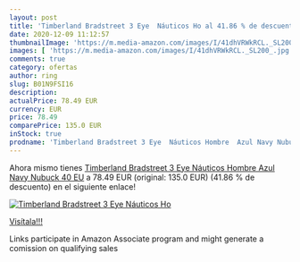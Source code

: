 ```yaml
---
layout: post
title: 'Timberland Bradstreet 3 Eye  Náuticos Ho al 41.86 % de descuento'
date: 2020-12-09 11:12:57
thumbnailImage: 'https://m.media-amazon.com/images/I/41dhVRWkRCL._SL200_.jpg'
images: [ 'https://m.media-amazon.com/images/I/41dhVRWkRCL._SL200_.jpg' ]
comments: true
category: ofertas
author: ring
slug: B01N9FSI16
description:
actualPrice: 78.49 EUR
currency: EUR
price: 78.49
comparePrice: 135.0 EUR
inStock: true
prodname: 'Timberland Bradstreet 3 Eye  Náuticos Hombre  Azul Navy Nubuck  40 EU'
---
```


Ahora mismo tienes [Timberland Bradstreet 3 Eye  Náuticos Hombre  Azul Navy Nubuck  40 EU](https://www.amazon.es/dp/B01N9FSI16/?tag=tolees-21) a 78.49 EUR (original: 135.0 EUR) (41.86 %  de descuento) en el siguiente enlace!

[![Timberland Bradstreet 3 Eye  Náuticos Ho](https://m.media-amazon.com/images/I/41dhVRWkRCL._SL200_.jpg)](https://www.amazon.es/dp/B01N9FSI16/?tag=tolees-21)

[Visítala!!!](https://www.amazon.es/dp/B01N9FSI16/?tag=tolees-21)

Links participate in Amazon Associate program and might generate a comission on qualifying sales
